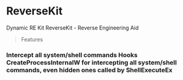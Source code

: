 # ReverseKit
Dynamic RE Kit
ReverseKit - Reverse Engineering Aid

> Features


### <b>Intercept all system/shell commands </b> Hooks CreateProcessInternalW for intercepting all system/shell commands, even hidden ones called by ShellExecuteEx

